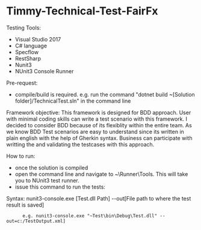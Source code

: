 # Timmy-Technical-Test-FairFx

Testing Tools:
   - Visual Studio 2017
   - C# language
   - Specflow
   - RestSharp
   - Nunit3
   - NUnit3 Console Runner
  
 Pre-request:
   - compile/build is required. 
         e.g. run the command "dotnet build ~[Solution folder]/TechnicalTest.sln"  in the command line
 
 Framework objective:
         This framework is designed for BDD approach. User with minimal coding skills can write a test scenario with this framework.
   I decided to consider BDD because of its flexiblity within the entire team. As we know BDD Test scenarios are easy to understand since    its written in plain english with the help of Gherkin syntax. Business can participate with writting the and validating the testcases      with this approach.
 
 How to run:
   - once the solution is compiled
   - open the command line and navigate to ~\Runner\Tools. This will take you to NUnit3 test runner.
   - issue this command to run the tests:
   
   Syntax:
          nunit3-console.exe [Test.dll Path] --out[File path to where the test result is saved]
          
          e.g. nunit3-console.exe "~Test\bin\Debug\Test.dll" --out=c:/TestOutput.xml]
